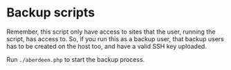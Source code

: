 Backup scripts
==============

Remember, this script only have access to sites that the user, running the
script, has access to. So, if you run this as a backup user, that backup users
has to be created on the host too, and have a valid SSH key uploaded.

Run ```./aberdeen.php``` to start the backup process.
